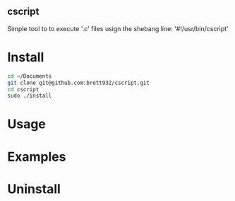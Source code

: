 ## cscript
Simple tool to to execute '.c' files usign the shebang line: '#!/usr/bin/cscript'

# Install
```bash
cd ~/Documents
git clone git@github.com:brett932/cscript.git
cd cscript
sudo ./install
```
# Usage

# Examples

# Uninstall
